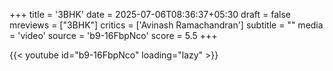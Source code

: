+++
title = '3BHK'
date = 2025-07-06T08:36:37+05:30
draft = false
mreviews = ["3BHK"]
critics = ['Avinash Ramachandran']
subtitle = ""
media = 'video'
source = 'b9-16FbpNco'
score = 5.5
+++

{{< youtube id="b9-16FbpNco" loading="lazy" >}}
